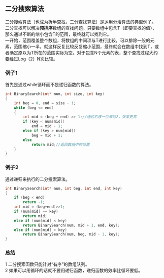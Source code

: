 ## 二分搜索算法
二分搜索算法（也成为折半查找，二分查找算法）是运用分治算法的典型例子。  
二分查找可以解决**预排序**数组的查找问题。只要数组中包含T（即要查找的值），那么通过不断的缩小包含T的范围，最终就可以找到它。   
一开始，范围覆盖整个数组，将数组的中间项与T进行比较，可以排除一般的元素，范围缩小一半。就这样反复比较反复缩小范围，最终就会在数组中找到T，或者确定原以为T所在的范围实际为空。对于包含N个元素的表，整个查找过程大约要经过Log（2）N次比较。   
### 例子1
首先是通过while循环而不是递归函数的算法。   
```c
int BinarySearch(int* num, int size, int key)   
{   
	int beg = 0, end = size - 1;   
	while (beg <= end)   
	{   
		int mid = (beg + end) >> 1;//通过右移一位来除2，效率更高   
		if (key < num[mid])   
			end = mid - 1;   
		else if (key > num[mid])   
			beg = mid + 1;   
		else   
			return mid;//返回数组中的位置   
	}   
}     
```    
### 例子2   
通过递归来执行的二分搜索算法。   
```c
int BinarySearch(int* num, int beg, int end, int key)   
{   
	if (beg < end)  
		return -1;    
	int mid = (beg+end)>>1;   
	if (num[mid] == key)  
		return mid;   
	else if (num[mid] < key)   
		return BinarySearch(num, mid + 1, end, key);   
	else if (num[mid] > key)   
		return BinarySearch(num, beg, mid - 1, key);   
}     
```   
### 总结
1 二分搜索函数只能针对“有序”的数组队列。    
2 如果可以用循环的话就不要用递归函数，递归函数的效率比循环要低。     
